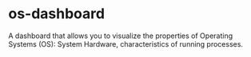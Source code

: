 # os-dashboard
A dashboard that allows you to visualize the properties of Operating Systems (OS): System Hardware, characteristics of running processes.
